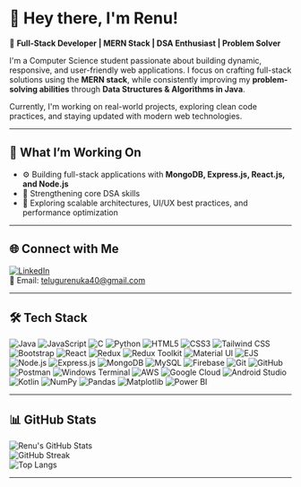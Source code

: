 # 👋 Hey there, I'm Renu!

🚀 **Full-Stack Developer | MERN Stack | DSA Enthusiast | Problem Solver**

I'm a Computer Science student passionate about building dynamic, responsive, and user-friendly web applications. 
I focus on crafting full-stack solutions using the **MERN stack**, while consistently improving my **problem-solving abilities** through **Data Structures & Algorithms in Java**.

Currently, I'm working on real-world projects, exploring clean code practices, and staying updated with modern web technologies.

---

## 💼 What I’m Working On

- ⚙️ Building full-stack applications with **MongoDB, Express.js, React.js, and Node.js**
- 🧠 Strengthening core DSA skills
- 🎯 Exploring scalable architectures, UI/UX best practices, and performance optimization

---

## 🌐 Connect with Me

[![LinkedIn](https://img.shields.io/badge/LinkedIn-blue?logo=linkedin)](https://www.linkedin.com/in/telugu-renuka-a26166264/)  
📩 Email: telugurenuka40@gmail.com

---

## 🛠 Tech Stack

![Java](https://img.shields.io/badge/Java-007396?logo=java&logoColor=white)
![JavaScript](https://img.shields.io/badge/JavaScript-F7DF1E?logo=javascript&logoColor=black)
![C](https://img.shields.io/badge/C-A8B9CC?logo=c&logoColor=black)
![Python](https://img.shields.io/badge/Python-3776AB?logo=python&logoColor=white)
![HTML5](https://img.shields.io/badge/HTML5-E34F26?logo=html5&logoColor=white)
![CSS3](https://img.shields.io/badge/CSS3-1572B6?logo=css3&logoColor=white)
![Tailwind CSS](https://img.shields.io/badge/Tailwind_CSS-06B6D4?logo=tailwind-css&logoColor=white)
![Bootstrap](https://img.shields.io/badge/Bootstrap-7952B3?logo=bootstrap&logoColor=white)
![React](https://img.shields.io/badge/React-61DAFB?logo=react&logoColor=black)
![Redux](https://img.shields.io/badge/Redux-764ABC?logo=redux&logoColor=white)
![Redux Toolkit](https://img.shields.io/badge/Redux_Toolkit-593D88?logo=redux&logoColor=white)
![Material UI](https://img.shields.io/badge/Material_UI-007FFF?logo=mui&logoColor=white)
![EJS](https://img.shields.io/badge/EJS-3178C6?logo=ejs&logoColor=white)
![Node.js](https://img.shields.io/badge/Node.js-339933?logo=node.js&logoColor=white)
![Express.js](https://img.shields.io/badge/Express.js-000000?logo=express&logoColor=white) 
![MongoDB](https://img.shields.io/badge/MongoDB-4EA94B?logo=mongodb&logoColor=white)
![MySQL](https://img.shields.io/badge/MySQL-4479A1?logo=mysql&logoColor=white)
![Firebase](https://img.shields.io/badge/Firebase-FFCA28?logo=firebase&logoColor=black) 
![Git](https://img.shields.io/badge/Git-F05032?logo=git&logoColor=white)
![GitHub](https://img.shields.io/badge/GitHub-181717?logo=github&logoColor=white)
![Postman](https://img.shields.io/badge/Postman-FF6C37?logo=postman&logoColor=white)
![Windows Terminal](https://img.shields.io/badge/Windows_Terminal-4D4D4D?logo=windows-terminal&logoColor=white)
![AWS](https://img.shields.io/badge/AWS-232F3E?logo=amazon-aws&logoColor=white)
![Google Cloud](https://img.shields.io/badge/Google_Cloud-4285F4?logo=google-cloud&logoColor=white)
![Android Studio](https://img.shields.io/badge/Android_Studio-3DDC84?logo=android-studio&logoColor=white)
![Kotlin](https://img.shields.io/badge/Kotlin-7F52FF?logo=kotlin&logoColor=white)
![NumPy](https://img.shields.io/badge/NumPy-013243?logo=numpy&logoColor=white)
![Pandas](https://img.shields.io/badge/Pandas-150458?logo=pandas&logoColor=white)
![Matplotlib](https://img.shields.io/badge/Matplotlib-11557C?logo=matplotlib&logoColor=white)
![Power BI](https://img.shields.io/badge/Power_BI-F2C811?logo=power-bi&logoColor=black)

---

## 📊 GitHub Stats

![Renu's GitHub Stats](https://github-readme-stats.vercel.app/api?username=Renu-telugu&show_icons=true&theme=radical)  
![GitHub Streak](https://streak-stats.demolab.com/?user=Renu-telugu&theme=radical)  
![Top Langs](https://github-readme-stats.vercel.app/api/top-langs/?username=Renu-telugu&layout=compact&theme=radical)

---
